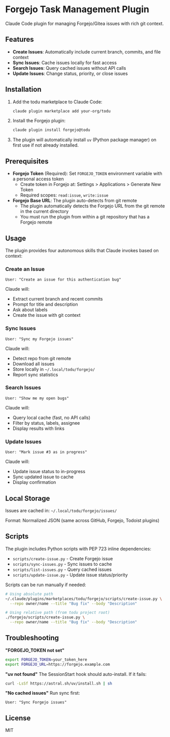 # Forgejo Task Management Plugin

Claude Code plugin for managing Forgejo/Gitea issues with rich git context.

## Features

- **Create Issues**: Automatically include current branch, commits, and file context
- **Sync Issues**: Cache issues locally for fast access
- **Search Issues**: Query cached issues without API calls
- **Update Issues**: Change status, priority, or close issues

## Installation

1. Add the todu marketplace to Claude Code:

   ```bash
   claude plugin marketplace add your-org/todu
   ```

2. Install the Forgejo plugin:

   ```bash
   claude plugin install forgejo@todu
   ```

3. The plugin will automatically install `uv` (Python package manager) on first use if not already installed.

## Prerequisites

- **Forgejo Token** (Required): Set `FORGEJO_TOKEN` environment variable with a personal access token
  - Create token in Forgejo at: Settings > Applications > Generate New Token
  - Required scopes: `read:issue`, `write:issue`
- **Forgejo Base URL**: The plugin auto-detects from git remote
  - The plugin automatically detects the Forgejo URL from the git remote in the current directory
  - You must run the plugin from within a git repository that has a Forgejo remote

## Usage

The plugin provides four autonomous skills that Claude invokes based on context:

### Create an Issue

```text
User: "Create an issue for this authentication bug"
```

Claude will:

- Extract current branch and recent commits
- Prompt for title and description
- Ask about labels
- Create the issue with git context

### Sync Issues

```text
User: "Sync my Forgejo issues"
```

Claude will:

- Detect repo from git remote
- Download all issues
- Store locally in `~/.local/todu/forgejo/`
- Report sync statistics

### Search Issues

```text
User: "Show me my open bugs"
```

Claude will:

- Query local cache (fast, no API calls)
- Filter by status, labels, assignee
- Display results with links

### Update Issues

```text
User: "Mark issue #3 as in progress"
```

Claude will:

- Update issue status to in-progress
- Sync updated issue to cache
- Display confirmation

## Local Storage

Issues are cached in: `~/.local/todu/forgejo/issues/`

Format: Normalized JSON (same across GitHub, Forgejo, Todoist plugins)

## Scripts

The plugin includes Python scripts with PEP 723 inline dependencies:

- `scripts/create-issue.py` - Create Forgejo issue
- `scripts/sync-issues.py` - Sync issues to cache
- `scripts/list-issues.py` - Query cached issues
- `scripts/update-issue.py` - Update issue status/priority

Scripts can be run manually if needed:

```bash
# Using absolute path
~/.claude/plugins/marketplaces/todu/forgejo/scripts/create-issue.py \
  --repo owner/name --title "Bug fix" --body "Description"

# Using relative path (from todu project root)
./forgejo/scripts/create-issue.py \
  --repo owner/name --title "Bug fix" --body "Description"
```

## Troubleshooting

**"FORGEJO_TOKEN not set"**

```bash
export FORGEJO_TOKEN=your_token_here
export FORGEJO_URL=https://forgejo.example.com
```

**"uv not found"**
The SessionStart hook should auto-install. If it fails:

```bash
curl -LsSf https://astral.sh/uv/install.sh | sh
```

**"No cached issues"**
Run sync first:

```text
User: "Sync Forgejo issues"
```

## License

MIT
